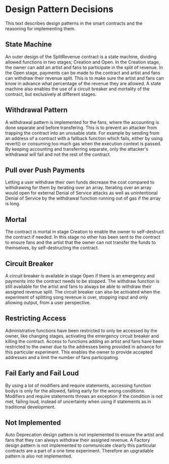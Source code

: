 # Design Pattern Decisions 
This text describes design patterns in the smart contracts and the reasoning for implementing them.   

## State Machine 
An outer design of the SplitRevenue contract is a state machine, dividing allowed functions in two stages; Creation and Open. In the Creation stage, the owner can add an artist and fans to participate in the split of revenue. In the Open stage, payments can be made to the contract and artist and fans can withdraw their revenue split. This is to make sure the artist and fans can know in advance what percentage of the revenue they are allowed. A state machine also enables the use of a circuit breaker and mortality of the contract, but exclusively at different stages. 

## Withdrawal Pattern 
A withdrawal pattern is implemented for the fans, where the accounting is done separate and before transfering. This is to prevent an attacker from trapping the contract into an unusable state. For example by sending from an address of a contract with a fallback function which fails, either by using revert() or consuming too much gas when the execution context is passed. By keeping accounting and transferring separate, only the attacker's withdrawal will fail and not the rest of the contract.

## Pull over Push Payments
Letting a user withdraw their own funds decrease the cost compared to withdrawing for them by iterating over an array. Iterating over an array would open for external Denial of Service attacks as well as unintentional Denial of Service by the withdrawal function running out of gas if the array is long.

## Mortal
The contract is mortal in stage Creation to enable the owner to self-destruct the contract if needed. In this stage no ether has been sent to the contract to ensure fans and the artist that the owner can not transfer the funds to themselves, by self-destructing the contract.     

## Circuit Breaker  
A circuit breaker is available in stage Open if there is an emergency and payments into the contract needs to be stopped. The withdraw function is still available for the artist and fans to always be able to withdraw their assigned revenue split. The circuit breaker can also be activated when the experiment of splitting song revenue is over, stopping input and only allowing output, from a user perspective.    
 
## Restricting Access 
Administrative functions have been restricted to only be accessed by the owner, like changing stages, activating the emergency circuit breaker and killing the contract. Access to functions adding an artist and fans have been restricted to the owner due to the addresses being provided in advance for this particular experiment. This enables the owner to provide accepted addresses and a limit the number of fans participating. 

## Fail Early and Fail Loud
By using a lot of modifiers and require statements, accessing function bodys is only for the allowed, failing early for the wrong conditions. Modifiers and require statements throws an exception if the condition is not met, failing loud, instead of uncertainty when using if statements as in traditional development. 

## Not Implemented
Auto Deprecation design pattern is not implemented to ensure the artist and fans that they can always withdraw their assigned revenue. A Factory design pattern is not implemented to communicate clearly this particular contracts are a part of a one time experiment. Therefore an upgradable pattern is also not implemented. 





  


